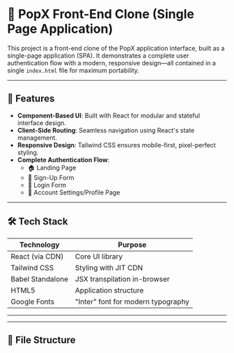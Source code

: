 # 🌟 PopX Front-End Clone (Single Page Application)

This project is a front-end clone of the PopX application interface, built as a single-page application (SPA). It demonstrates a complete user authentication flow with a modern, responsive design—all contained in a single `index.html` file for maximum portability.

---

## 🚀 Features

- **Component-Based UI**: Built with React for modular and stateful interface design.
- **Client-Side Routing**: Seamless navigation using React's state management.
- **Responsive Design**: Tailwind CSS ensures mobile-first, pixel-perfect styling.
- **Complete Authentication Flow**:
  - 🏠 Landing Page
  - 📝 Sign-Up Form
  - 🔐 Login Form
  - 👤 Account Settings/Profile Page

---

## 🛠 Tech Stack

| Technology     | Purpose                                      |
|----------------|----------------------------------------------|
| React (via CDN) | Core UI library                              |
| Tailwind CSS   | Styling with JIT CDN                         |
| Babel Standalone | JSX transpilation in-browser               |
| HTML5          | Application structure                        |
| Google Fonts   | "Inter" font for modern typography           |

---


---

## 📁 File Structure
